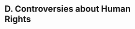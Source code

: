 # D. Controversies about Human Rights

<script>
var el = document.getElementsByClassName('active')[0];
var elParent = el.parentNode;
var nextElParent = elParent.nextSibling;
if (nextElParent) {
var childNextElParent = nextElParent.firstChild;
var newEl = childNextElParent.cloneNode(true);
var main = document.getElementsByTagName('main');
main[0].appendChild(newEl);
var toggle = document.querySelector('main a.toggle');
if (toggle) {
toggle.remove();
}
}
</script>